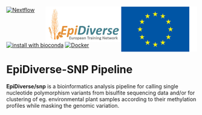 [<img width="200" align="right" src="docs/images/euflagbetter.jpg">](https://ec.europa.eu/programmes/horizon2020/en)
[<img width="200" align="right" src="docs/images/epidiverse-logo.jpg">](https://epidiverse.eu)
[![Nextflow](https://img.shields.io/badge/nextflow-%E2%89%A519.09.0-brightgreen.svg)](https://www.nextflow.io/)
[![install with bioconda](https://img.shields.io/badge/install%20with-bioconda-brightgreen.svg)](http://bioconda.github.io/)
[![Docker](https://img.shields.io/docker/automated/epidiverse/snp.svg)](https://hub.docker.com/r/epidiverse/snp)

EpiDiverse-SNP Pipeline
========================

**EpiDiverse/snp** is a bioinformatics analysis pipeline for calling single nucleotide polymorphism variants from bisulfite sequencing data and/or for clustering of eg. environmental plant samples according to their methylation profiles while masking the genomic variation.
